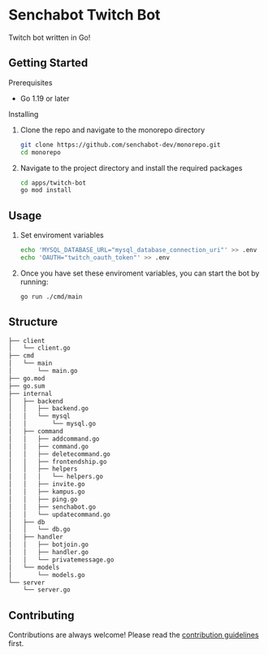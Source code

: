 # Senchabot Twitch Bot

Twitch bot written in Go!

## Getting Started

Prerequisites

* Go 1.19 or later

Installing

1. Clone the repo and navigate to the monorepo directory
   ```sh
   git clone https://github.com/senchabot-dev/monorepo.git
   cd monorepo
   ```

2. Navigate to the project directory and install the required packages
   ```sh
   cd apps/twitch-bot
   go mod install
   ```

## Usage

1. Set enviroment variables
   ```sh
   echo 'MYSQL_DATABASE_URL="mysql_database_connection_uri"' >> .env
   echo 'OAUTH="twitch_oauth_token"' >> .env
   ```

2. Once you have set these enviroment variables, you can start the bot by running:
   ```sh
   go run ./cmd/main
   ```

## Structure

```bash
├── client
│   └── client.go
├── cmd
│   └── main
│       └── main.go
├── go.mod
├── go.sum
├── internal
│   ├── backend
│   │   ├── backend.go
│   │   └── mysql
│   │       └── mysql.go
│   ├── command
│   │   ├── addcommand.go
│   │   ├── command.go
│   │   ├── deletecommand.go
│   │   ├── frontendship.go
│   │   ├── helpers
│   │   │   └── helpers.go
│   │   ├── invite.go
│   │   ├── kampus.go
│   │   ├── ping.go
│   │   ├── senchabot.go
│   │   └── updatecommand.go
│   ├── db
│   │   └── db.go
│   ├── handler
│   │   ├── botjoin.go
│   │   ├── handler.go
│   │   └── privatemessage.go
│   └── models
│       └── models.go
└── server
    └── server.go
```

## Contributing
Contributions are always welcome! Please read the [contribution guidelines](../../CONTRIBUTING.md) first.
